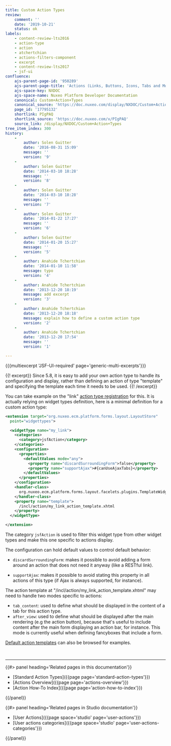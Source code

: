 ```yaml
---
title: Custom Action Types
review:
    comment: ''
    date: '2019-10-21'
    status: ok
labels:
    - content-review-lts2016
    - action-type
    - action
    - atchertchian
    - actions-filters-component
    - excerpt
    - content-review-lts2017
    - jsf-ui
confluence:
    ajs-parent-page-id: '950289'
    ajs-parent-page-title: 'Actions (Links, Buttons, Icons, Tabs and More)'
    ajs-space-key: NXDOC
    ajs-space-name: Nuxeo Platform Developer Documentation
    canonical: Custom+Action+Types
    canonical_source: 'https://doc.nuxeo.com/display/NXDOC/Custom+Action+Types'
    page_id: '17795132'
    shortlink: PIgPAQ
    shortlink_source: 'https://doc.nuxeo.com/x/PIgPAQ'
    source_link: /display/NXDOC/Custom+Action+Types
tree_item_index: 300
history:
    -
        author: Solen Guitter
        date: '2016-08-31 15:09'
        message: ''
        version: '9'
    -
        author: Solen Guitter
        date: '2014-03-10 18:28'
        message: ''
        version: '8'
    -
        author: Solen Guitter
        date: '2014-03-10 18:28'
        message: ''
        version: '7'
    -
        author: Solen Guitter
        date: '2014-01-22 17:27'
        message: ''
        version: '6'
    -
        author: Solen Guitter
        date: '2014-01-20 15:27'
        message: ''
        version: '5'
    -
        author: Anahide Tchertchian
        date: '2014-01-10 11:58'
        message: typo
        version: '4'
    -
        author: Anahide Tchertchian
        date: '2013-12-20 18:19'
        message: add excerpt
        version: '3'
    -
        author: Anahide Tchertchian
        date: '2013-12-20 18:18'
        message: explain how to define a custom action type
        version: '2'
    -
        author: Anahide Tchertchian
        date: '2013-12-20 17:54'
        message: ''
        version: '1'

---
```

{{{multiexcerpt 'JSF-UI-required' page='generic-multi-excerpts'}}}

{{! excerpt}}
Since 5.8, it is easy to add your own action type to handle its configuration and display, rather than defining an action of type "template" and specifying the template each time it needs to be used.
{{! /excerpt}}

You can take example on the "link" [action type registration](https://github.com/nuxeo/nuxeo-jsf/blob/master/nuxeo-platform-actions-jsf/src/main/resources/OSGI-INF/action-widgettypes-contrib.xml) for this. It is actually relying on widget types definition, here is a minimal definition for a custom action type:

```xml
<extension target="org.nuxeo.ecm.platform.forms.layout.LayoutStore"
  point="widgettypes">

  <widgetType name="my_link">
    <categories>
      <category>jsfAction</category>
    </categories>
    <configuration>
      <properties>
        <defaultValues mode="any">
          <property name="discardSurroundingForm">false</property>
          <property name="supportAjax">#{canUseAjaxTabs}</property>
        </defaultValues>
      </properties>
    </configuration>
    <handler-class>
      org.nuxeo.ecm.platform.forms.layout.facelets.plugins.TemplateWidgetTypeHandler
    </handler-class>
    <property name="template">
      /incl/action/my_link_action_template.xhtml
    </property>
  </widgetType>

</extension>
```

The category `jsfAction` is used to filter this widget type from other widget types and make this one specific to actions display.

The configuration can hold default values to control default behavior:

*   `discardSurroundingForm`: makes it possible to avoid adding a form around an action that does not need it anyway (like a RESTful link).

*   `supportAjax`: makes it possible to avoid stating this property in all actions of this type (if Ajax is always supported, for instance).

The action template at "/incl/action/my_link_action_template.xhtml" may need to handle two modes specific to actions:

*   `tab_content`: used to define what should be displayed in the content of a tab for this action type.
*   `after_view`: used to define what should be displayed after the main rendering (e.g the action button), because that's useful to include content after the main form displaying an action bar, for instance. This mode is currently useful when defining fancyboxes that include a form.

[Default action templates](https://github.com/nuxeo/nuxeo-jsf/tree/master/nuxeo-platform-actions-jsf/src/main/resources/web/nuxeo.war/incl/action) can also be browsed for examples.

&nbsp;

* * *

<div class="row" data-equalizer data-equalize-on="medium"><div class="column medium-6">{{#> panel heading='Related pages in this documentation'}}

*   [Standard Action Types]({{page page='standard-action-types'}})
*   [Actions Overview]({{page page='actions-overview'}})
*   [Action How-To Index]({{page page='action-how-to-index'}})

{{/panel}}</div><div class="column medium-6">{{#> panel heading='Related pages in Studio documentation'}}

*   [User Actions]({{page space='studio' page='user-actions'}})
*   [User actions categories]({{page space='studio' page='user-actions-categories'}})

{{/panel}}</div></div>
